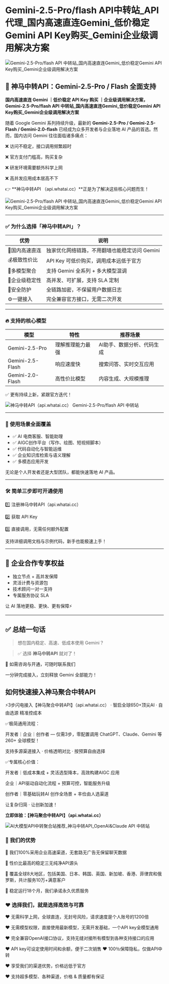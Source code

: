 # Gemini-2.5-Pro/flash API中转站_API代理_国内高速直连Gemini_低价稳定Gemini API Key购买_Gemini企业级调用解决方案


![Gemini-2.5-Pro/flash API 中转站_国内高速直连Gemini_低价稳定Gemini API Key购买_Gemini企业级调用解决方案](https://pic.imgdd.cc/item/68fcb46845440b5a919c8795.jpg)

## **🚀 神马中转API：Gemini-2.5-Pro / Flash 全面支持**

**国内高速直连 Gemini ｜低价稳定 API Key 购买 ｜企业级调用解决方案，Gemini-2.5-Pro/flash API 中转站\_国内高速直连Gemini\_低价稳定Gemini API Key购买\_Gemini企业级调用解决方案**

随着 Google Gemini 系列持续升级，最新的 **Gemini-2.5-Pro / Gemini-2.5-Flash / Gemini-2.0-flash** 已经成为众多开发者与企业落地 AI 产品的首选。然而，国内访问 Gemini 往往面临诸多痛点：

❌ 访问不稳定，接口调用频繁超时

❌ 官方支付门槛高，购买复杂

❌ 研发环境需要额外科学上网

❌ 高并发应用成本居高不下

👉 **神马中转API （api.whatai.cc）**正是为了解决这些核心问题而生！

![Gemini-2.5-Pro/flash API 中转站_国内高速直连Gemini_低价稳定Gemini API Key购买_Gemini企业级调用解决方案](https://pic.imgdd.cc/item/68fcb0f645440b5a919c85ab.jpg)

* * *

### **✅ 为什么选择「神马中转API」？**

| 优势 | 说明 |
| --- | --- |
| 🚄国内高速直连 | 独家优化网络链路，不用翻墙也能稳定访问 Gemini |
| 💰极致性价比 | API Key 可低价购买，调用成本远低于官方 |
| 🔄多模型聚合 | 支持 Gemini 全系列 + 多大模型混调 |
| 🧱企业级稳定性 | 高并发、可扩展，支持 SLA 定制 |
| 🔐安全防护 | 全链路加密，不保留用户数据日志 |
| ⚙️一键接入 | 完全兼容官方接口，无需二次开发 |

* * *

### **🔥 支持的核心模型**

| 模型 | 特性 | 推荐场景 |
| --- | --- | --- |
| Gemini-2.5-Pro | 理解推理能力最强 | AI助手、数据分析、代码生成 |
| Gemini-2.5-Flash | 响应速度快 | 搜索问答、实时交互应用 |
| Gemini-2.0-Flash | 高性价比模型 | 内容生成、大规模推理 |

✅ 更有持续上新，紧跟官方迭代！

![神马中转API（api.whatai.cc） Gemini-2.5-Pro/flash API 中转站](https://pic.imgdd.cc/item/68fcb25f45440b5a919c85eb.png)

* * *

### **🧩 使用场景全面覆盖**

- ✅ AI 电商客服、智能助理
- ✅ AIGC创作平台（写作、绘图、短视频脚本）
- ✅ 代码自动化与智能运维
- ✅ 企业知识库检索与语义理解
- ✅ 多模态应用开发

无论是个人开发者还是大型团队，都能快速落地 AI 产品。

* * *

### **🛠 简单三步即可开通使用**

1️⃣ 注册神马中转API（api.whatai.cc）

2️⃣ 获取 API Key

3️⃣ 直接调用，无需任何额外配置

支持详细调用文档与示例代码，新手也能极速上手！

* * *

## **💎 企业合作专享权益**

- 独立节点 + 高并发保障
- 灵活计费与资源包
- 技术顾问一对一支持
- 专属服务协议 SLA

让 AI 落地更稳、更快、更有保障⚡

* * *

## **✅ 总结一句话**

> 想在国内稳定、高速、低成本使用 Gemini？

> ✅ 选择 **神马中转API** 就对了！

📩 如需咨询与开通，可随时联系我们

一分钟完成接入，立刻释放 Gemini 全部能力！

## 如何快速接入神马聚合中转API

⚡3步闪电接入【神马聚合中转API】（api.whatai.cc） · 智启全球650+顶尖AI · 自由选源 精准控成本

✅极简通用流程：

开发者｜企业｜创作者 — 仅需3步，零配置调用
ChatGPT、Claude、Gemini 等 260+ 全球模型！

支持多源渠道接入 · 价格透明对比 · 按预算自由选择

✅专属核心价值：

开发者｜低成本集成 + 灵活选型降本，高效构建AIGC 应用

企业｜API驱动自动化流程 + 预算可控，智能服务升级

创作者｜零基础玩转AI 创作全场景 + 丰俭由人选渠道

让复杂归简 · 让创新加速！

**立即体验：【神马聚合中转API】（api.whatai.cc）**  

![AI大模型API中转聚合站推荐_神马中转API_OpenAI&Claude API 中转站](https://pic2.imgdd.cc/item/68c7938dfcdff65483faf060.png)

### 🏁 我们的优势

🌟 我们100%采用企业高速渠道，无套路无广告无保留聊天数据

🌟 性价比最高的稳定三无纯净API源头

🌟 覆盖全球8大地区，包括美国、日本、韩国、英国、新加坡、香港、菲律宾和俄罗斯，共计服务10万+满意客户

🌟 稳定运行18个月，我们承诺永久优质服务


### ♥ 选择我们，就是选择高效与可靠

❤ 无需科学上网，全球直连，无封号风险，请求速度是个人账号的1200倍

❤ 无需模型权限，直接使用最新模型，无需开发基础，一个API key全模型通用

❤ 完全兼容OpenAI接口协议，支持无缝对接所有模型到各种支持接口的应用

❤ API key可设定使用时间和余额，便于二次销售 ❤ 100％保障隐私，仅做API中转

❤ 享受我们的渠道优势，价格远低于官方

❤ 支持超多模型、各种渠道，价格 & 质量都有保证

